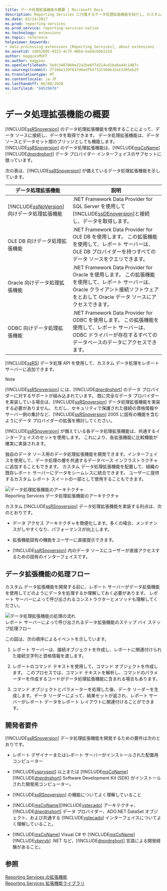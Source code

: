 ```yaml
---
title: データ処理拡張機能の概要 | Microsoft Docs
description: Reporting Services に付属するデータ処理拡張機能を紹介し、カスタムのデータ処理をレポート サーバーに追加する方法について説明します。
ms.date: 03/14/2017
ms.prod: reporting-services
ms.prod_service: reporting-services-native
ms.technology: extensions
ms.topic: reference
helpviewer_keywords:
- data processing extensions [Reporting Services], about extensions
ms.assetid: 1d652605-9313-4c75-98b4-ba4dcbbb222d
author: maggiesMSFT
ms.author: maggies
ms.openlocfilehash: 5e9c3407060e22a2be8f74214cd1ba6a44c1487c
ms.sourcegitcommit: 2f166e139f637d6edfb5731510d632a13205eb25
ms.translationtype: HT
ms.contentlocale: ja-JP
ms.lasthandoff: 06/08/2020
ms.locfileid: "84529676"
---
```

# <a name="data-processing-extensions-overview"></a>データ処理拡張機能の概要
  [!INCLUDE[ssRSnoversion](../../../includes/ssrsnoversion-md.md)] のデータ処理拡張機能を使用することによって、データ ソースに接続し、データを取得できます。 データ処理拡張機能は、データ ソースとデータセット間のブリッジとしても機能します。 [!INCLUDE[ssRSnoversion](../../../includes/ssrsnoversion-md.md)] のデータ処理拡張機能は、[!INCLUDE[msCoName](../../../includes/msconame-md.md)][!INCLUDE[dnprdnshort](../../../includes/dnprdnshort-md.md)] データ プロバイダー インターフェイスのサブセットに倣っています。  
  
 次の表は、[!INCLUDE[ssRSnoversion](../../../includes/ssrsnoversion-md.md)] が備えているデータ処理拡張機能を示しています。  
  
|データ処理拡張機能|説明|  
|-------------------------------|-----------------|  
|[!INCLUDE[ssNoVersion](../../../includes/ssnoversion-md.md)] 向けデータ処理拡張機能|.NET Framework Data Provider for SQL Server を使用して [!INCLUDE[ssDEnoversion](../../../includes/ssdenoversion-md.md)]と接続し、データを取得します。|  
|OLE DB 向けデータ処理拡張機能|.NET Framework Data Provider for OLE DB を使用します。 この拡張機能を使用して、レポート サーバーは、OLE DB プロバイダーを持つすべてのデータ ソースをクエリできます。|  
|Oracle 向けデータ処理拡張機能|.NET Framework Data Provider for Oracle を使用します。 この拡張機能を使用して、レポート サーバーは、Oracle クライアント接続ソフトウェアをとおして Oracle データ ソースにアクセスできます。|  
|ODBC 向けデータ処理拡張機能|.NET Framework Data Provider for ODBC を使用します。 この拡張機能を使用して、レポート サーバーは、ODBC ドライバーが存在するすべてのデータベースのデータにアクセスできます。|  
  
 [!INCLUDE[ssRS](../../../includes/ssrs.md)] データ処理 API を使用して、カスタム データ処理をレポート サーバーに追加できます。  
  
> [!NOTE]  
>  [!INCLUDE[ssRSnoversion](../../../includes/ssrsnoversion-md.md)] には、[!INCLUDE[dnprdnshort](../../../includes/dnprdnshort-md.md)] のデータ プロバイダーに対するサポートが組み込まれています。 既に完全なデータ プロバイダーを実装している場合は、[!INCLUDE[ssRSnoversion](../../../includes/ssrsnoversion-md.md)] データ処理拡張機能を実装する必要がありません。 ただし、セキュリティで保護された接続の資格情報やサーバー側の集計など、[!INCLUDE[ssRSnoversion](../../../includes/ssrsnoversion-md.md)] 2005 に固有の機能を含むようにデータ プロバイダーの拡張を検討してください。  
  
 [!INCLUDE[ssRSnoversion](../../../includes/ssrsnoversion-md.md)] が備えている各データ処理拡張機能は、共通するインターフェイスのセットを使用します。 これにより、各拡張機能に比較機能が確実に実装されます。  
  
 独自のデータ ソース用のデータ処理拡張機能を開発できます。インターフェイスを使用して、データ処理の層を共通するデータベース インフラストラクチャに追加することもできます。 カスタム データ処理拡張機能を配置して、組織の既存レポート サーバーにデータをシームレスに統合できます。 ユーザーに提供するカスタム レポート スイートの一部として使用することもできます。  
  
 ![データ処理拡張機能のアーキテクチャ](../../../reporting-services/extensions/data-processing/media/bk-dataprocess-extensions.gif "データ処理拡張機能のアーキテクチャ")  
Reporting Services データ処理拡張機能のアーキテクチャ  
  
 カスタム [!INCLUDE[ssRSnoversion](../../../includes/ssrsnoversion-md.md)] データ処理拡張機能を実装する利点は、次のとおりです。  
  
-   データ アクセス アーキテクチャを簡便化します。多くの場合、メンテナンスがしやすくなり、パフォーマンスが向上します。  
  
-   拡張機能固有の機能をユーザーに直接提示できます。  
  
-   [!INCLUDE[ssRSnoversion](../../../includes/ssrsnoversion-md.md)] 内のデータ ソースにユーザーが直接アクセスするための固有のインターフェイスです。  
  
## <a name="data-extension-process-flow"></a>データ拡張機能の処理フロー  
 カスタム データ拡張機能を開発する前に、レポート サーバーがデータ拡張機能を使用してどのようにデータを処理するか理解しておく必要があります。 レポート サーバーによって呼び出されるコンストラクターとメソッドも理解してください。  
  
 ![データ処理拡張機能の処理の流れ](../../../reporting-services/extensions/data-processing/media/bk-ext-01.gif "データ処理拡張機能の処理の流れ")  
レポート サーバーによって呼び出されるデータ拡張機能のステップ バイ ステップ処理フロー  
  
 この図は、次の順序によるイベントを示しています。  
  
1.  レポート サーバーは、接続オブジェクトを作成し、レポートに関連付けられた接続文字列と資格情報を渡します。  
  
2.  レポートのコマンド テキストを使用して、コマンド オブジェクトを作成します。 このプロセスでは、コマンド テキストを解析し、コマンドのパラメーターを作成するコードがデータ処理拡張機能に含まれる場合もあります。  
  
3.  コマンド オブジェクトとパラメーターを処理した後、データ リーダーを生成します。データ リーダーによって、結果セットが返され、レポート サーバーがレポート データをレポート レイアウトに関連付けることができます。  
  
## <a name="developer-requirements"></a>開発者要件  
 [!INCLUDE[ssRSnoversion](../../../includes/ssrsnoversion-md.md)] データ処理拡張機能を開発するための要件は次のとおりです。  
  
-   レポート デザイナーまたはレポート サーバーがインストールされた配置用コンピューター  
  
-   [!INCLUDE[vsprvsext](../../../includes/vsprvsext-md.md)] 以上または [!INCLUDE[msCoName](../../../includes/msconame-md.md)][!INCLUDE[dnprdnshort](../../../includes/dnprdnshort-md.md)] Software Development Kit (SDK) がインストールされた開発用コンピューター。  
  
-   [!INCLUDE[ssRSnoversion](../../../includes/ssrsnoversion-md.md)] の機能についてよく理解していること  
  
-   [!INCLUDE[msCoName](../../../includes/msconame-md.md)][!INCLUDE[vstecado](../../../includes/vstecado-md.md)] アーキテクチャ、[!INCLUDE[dnprdnshort](../../../includes/dnprdnshort-md.md)] データ プロバイダー、ADO.NET DataSet オブジェクト、および共通する [!INCLUDE[vstecado](../../../includes/vstecado-md.md)] インターフェイスについてよく理解していること。  
  
-   [!INCLUDE[msCoName](../../../includes/msconame-md.md)] Visual C# や [!INCLUDE[msCoName](../../../includes/msconame-md.md)][!INCLUDE[vbprvb](../../../includes/vbprvb-md.md)] .NET など、[!INCLUDE[dnprdnshort](../../../includes/dnprdnshort-md.md)] 言語による開発経験があること。  
  
## <a name="see-also"></a>参照  
 [Reporting Services の拡張機能](../../../reporting-services/extensions/reporting-services-extensions.md)   
 [Reporting Services 拡張機能ライブラリ](../../../reporting-services/extensions/reporting-services-extension-library.md)  
  
  
